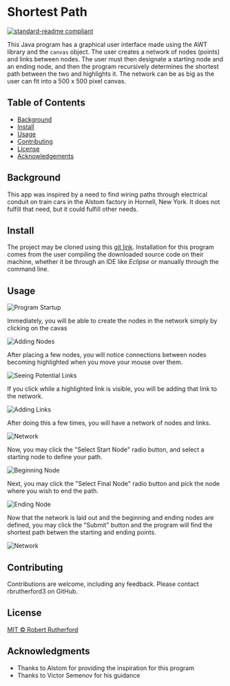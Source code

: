 # Shortest Path

[![standard-readme compliant](https://img.shields.io/badge/readme%20style-standard-brightgreen.svg?style=flat-square)](https://github.com/RichardLitt/standard-readme)

This Java program has a graphical user interface made using the AWT library and the `canvas` object.  The user creates a network of nodes (points) and links between nodes.  The user must then designate a starting node and an ending node, and then the program recursively determines the shortest path between the two and highlights it.  The network can be as big as the user can fit into a 500 x 500 pixel canvas.

## Table of Contents

- [Background](#background)
- [Install](#install)
- [Usage](#usage)
- [Contributing](#contributing)
- [License](#license)
- [Acknowledgements](#acknowledgments)

## Background

This app was inspired by a need to find wiring paths through electrical conduit on train cars in the Alstom factory in Hornell, New York.  It does not fulfill that need, but it could fulfill other needs.

## Install

The project may be cloned using this [git link](https://github.com/rbrutherford3/Shortest-Path.git).  Installation for this program comes from the user compiling the downloaded source code on their machine, whether it be through an IDE like *Eclipse* or manually through the command line.

## Usage

![Program Startup](screenshots/screen_shot_startup.gif)

Immediately, you will be able to create the nodes in the network simply by clicking on the cavas

![Adding Nodes](screenshots/screen_shot_nodes.gif)

After placing a few nodes, you will notice connections between nodes becoming highlighted when you move your mouse over them.

![Seeing Potential Links](screenshots/screen_shot_potential_link.gif)

If you click while a highlighted link is visible, you will be adding that link to the network.

![Adding Links](screenshots/screen_shot_link.gif)

After doing this a few times, you will have a network of nodes and links.

![Network](screenshots/screen_shot_network.gif)

Now, you may click the "Select Start Node" radio button, and select a starting node to define your path.

![Beginning Node](screenshots/screen_shot_path_beginning.gif)

Next, you may click the "Select Final Node" radio button and pick the node where you wish to end the path.

![Ending Node](screenshots/screen_shot_path_ending.gif)

Now that the network is laid out and the beginning and ending nodes are defined, you may click the "Submit" button and the program will find the shortest path betwen the starting and ending points.

![Network](screenshots/screen_shot_shortest_path.gif)

## Contributing

Contributions are welcome, including any feedback.  Please contact rbrutherford3 on GitHub.

## License

[MIT © Robert Rutherford](../LICENSE)

## Acknowledgments

* Thanks to Alstom for providing the inspiration for this program
* Thanks to Victor Semenov for his guidance
